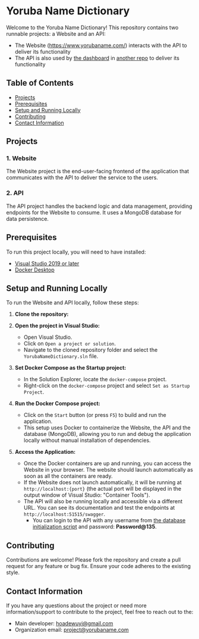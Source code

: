 # Yoruba Name Dictionary

Welcome to the Yoruba Name Dictionary! This repository contains two runnable projects: a Website and an API:
- The Website (https://www.yorubaname.com/) interacts with the API to deliver its functionality 
- The API is also used by [the dashboard](https://dashboard.yorubaname.com) in [another repo](https://github.com/Yorubaname/yorubaname-dashboard) to deliver its functionality

## Table of Contents
- [Projects](#projects)
- [Prerequisites](#prerequisites)
- [Setup and Running Locally](#setup-and-running-locally)
- [Contributing](#contributing)
- [Contact Information](#contact-information)

## Projects

### 1. Website
The Website project is the end-user-facing frontend of the application that communicates with the API to deliver the service to the users.

### 2. API
The API project handles the backend logic and data management, providing endpoints for the Website to consume. It uses a MongoDB database for data persistence.

## Prerequisites

To run this project locally, you will need to have installed:

- [Visual Studio 2019 or later](https://visualstudio.microsoft.com/vs/)
- [Docker Desktop](https://www.docker.com/products/docker-desktop)

## Setup and Running Locally

To run the Website and API locally, follow these steps:

1. **Clone the repository:**

2. **Open the project in Visual Studio:**
    - Open Visual Studio.
    - Click on `Open a project or solution`.
    - Navigate to the cloned repository folder and select the `YorubaNameDictionary.sln` file.

3. **Set Docker Compose as the Startup project:**
    - In the Solution Explorer, locate the `docker-compose` project.
    - Right-click on the `docker-compose` project and select `Set as Startup Project`.

4. **Run the Docker Compose project:**
    - Click on the `Start` button (or press `F5`) to build and run the application.
    - This setup uses Docker to containerize the Website, the API and the database (MongoDB), allowing you to run and debug the application locally without manual installation of dependencies. 

5. **Access the Application:**
    - Once the Docker containers are up and running, you can access the Website in your browser. The website should launch automatically as soon as all the containers are ready.
    - If the Website does not launch automatically, it will be running at `http://localhost:{port}` (the actual port will be displayed in the output window of Visual Studio: "Container Tools").
    - The API will also be running locally and accessible via a different URL. You can see its documentation and test the endpoints at `http://localhost:51515/swagger`. 
      - You can login to the API with any username from [the database initialization script](./mongo-init.js) and password: **Password@135**.

## Contributing

Contributions are welcome! Please fork the repository and create a pull request for any feature or bug fix. Ensure your code adheres to the existing style.

## Contact Information
If you have any questions about the project or need more information/support to contribute to the project, feel free to reach out to the:
- Main developer: hoadewuyi@gmail.com
- Organization email: project@yorubaname.com
